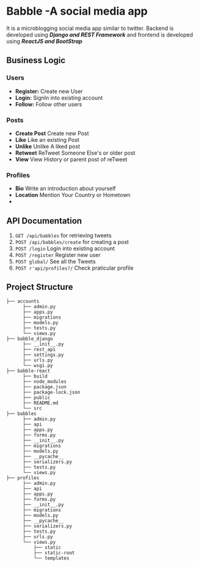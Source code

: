 # Babble -A social media app 

It is a microblogging social media app similar to twitter. Backend is developed using **_Django and REST Framework_** and frontend is developed using **_ReactJS and BootStrap_**

## Business Logic
### Users
* **Register:** Create new User 
* **Login:** SignIn into existing account 
* **Follow:** Follow other users

### Posts
* **Create Post** Create new Post 
* **Like** Like an existing Post 
* **Unlike** Unlike A liked post
* **Retweet** ReTweet Someone Else's or older post
* **View** View History or parent post of reTweet

### Profiles
* **Bio** Write an introduction about yourself 
* **Location** Mention Your Country or Hometown 
* 

## API Documentation 

1. `GET /api/babbles` 
for retrieving tweets
2. `POST /api/babbles/create` 
for creating a post
3. `POST /login` 
Login into existing account
4. `POST /register` 
Register new user
5. `POST global/` 
See all the Tweets 
6. `POST r'api/profiles?/`
Check praticular profile

## Project Structure

    ├── accounts
          ├── admin.py
          ├── apps.py
          ├── migrations
          ├── models.py
          ├── tests.py
          └── views.py
    ├── babble_django
          ├── __init__.py
          ├── rest_api
          ├── settings.py
          ├── urls.py
          └── wsgi.py
    ├── babble-react
          ├── build
          ├── node_modules
          ├── package.json
          ├── package-lock.json
          ├── public
          ├── README.md
          └── src
    ├── babbles
          ├── admin.py
          ├── api
          ├── apps.py
          ├── forms.py
          ├── __init__.py
          ├── migrations
          ├── models.py
          ├── __pycache__
          ├── serializers.py
          ├── tests.py
          └── views.py
    ├── profiles
          ├── admin.py
          ├── api
          ├── apps.py
          ├── forms.py
          ├── __init__.py
          ├── migrations
          ├── models.py
          ├── __pycache__
          ├── serializers.py
          ├── tests.py
          ├── urls.py
          └── views.py
              ├── static
              ├── static-root
              └── templates
